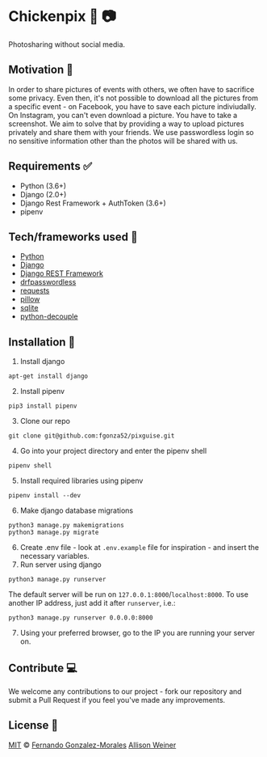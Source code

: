 # Chickenpix :chicken: :camera:
Photosharing without social media.

## Motivation :muscle:
In order to share pictures of events with others, we often have to sacrifice some privacy. Even then, it's not possible to download all the pictures from a specific event - on Facebook, you have to save each picture indiviudally. On Instagram, you can't even download a picture. You have to take a screenshot. We aim to solve that by providing a way to upload pictures privately and share them with your friends. We use passwordless login so no sensitive information other than the photos will be shared with us.

## Requirements :white_check_mark:
- Python (3.6+)
- Django (2.0+)
- Django Rest Framework + AuthToken (3.6+)
- pipenv 

## Tech/frameworks used :floppy_disk:
- [Python](https://docs.python.org/3/)
- [Django](https://docs.djangoproject.com/en/2.2/)
- [Django REST Framework](https://www.django-rest-framework.org/)
- [drfpasswordless](https://github.com/aaronn/django-rest-framework-passwordless)
- [requests](https://2.python-requests.org/en/master/)
- [pillow](https://pillow.readthedocs.io/en/stable/)
- [sqlite](https://sqlite.org/docs.html)
- [python-decouple](https://pypi.org/project/python-decouple/)

## Installation :open_file_folder:
1) Install django
```
apt-get install django
```
2) Install pipenv
```
pip3 install pipenv
```
3) Clone our repo
```
git clone git@github.com:fgonza52/pixguise.git
```
4) Go into your project directory and enter the pipenv shell
```
pipenv shell
```
5) Install required libraries using pipenv
```
pipenv install --dev
```
6) Make django database migrations
```
python3 manage.py makemigrations
python3 manage.py migrate
```
6) Create .env file - look at `.env.example` file for inspiration - and insert the necessary variables. 
7) Run server using django
```
python3 manage.py runserver
```
The default server will be run on `127.0.0.1:8000`/`localhost:8000`. To use another IP address, just add it after `runserver`, i.e.:
```
python3 manage.py runserver 0.0.0.0:8000
```
7) Using your preferred browser, go to the IP you are running your server on.

## Contribute :computer:
We welcome any contributions to our project - fork our repository and submit a Pull Request if you feel you've made any improvements.

## License :scroll:
[MIT](https://github.com/fgonza52/pixguise/blob/master/LICENSE) &#169; [Fernando Gonzalez-Morales](https://fernando.ai/) [Allison Weiner](https://jozsa.github.io)
